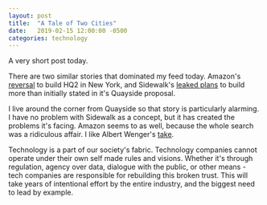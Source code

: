 ```yaml
---
layout: post
title:  "A Tale of Two Cities"
date:   2019-02-15 12:00:00 -0500
categories: technology
---
```


A very short post today.

There are two similar stories that dominated my feed today. Amazon's [reversal](https://www.nytimes.com/2019/02/15/nyregion/amazon-hq2-nyc.html) to build HQ2 in New York, and Sidewalk's [leaked plans](https://betakit.com/leaked-documents-reveal-sidewalk-labs-wants-a-lot-more-than-quayside/) to build more than initially stated in it's Quayside proposal. 

I live around the corner from Quayside so that story is particularly alarming. I have no problem with Sidewalk as a concept, but it has created the problems it's facing. Amazon seems to as well, because the whole search was a ridiculous affair. I like Albert Wenger's [take](https://continuations.com/post/182823463265/the-lesson-from-the-amazon-hq2-fiasco).

Technology is a part of our society's fabric. Technology companies cannot operate under their own self made rules and visions. Whether it's through regulation, agency over data, dialogue with the public, or other means - tech companies are responsible for rebuilding this broken trust. This will take years of intentional effort by the entire industry, and the biggest need to lead by example.